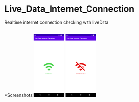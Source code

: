 # Live_Data_Internet_Connection
Realtime internet connection checking with liveData

<br>
*Screenshots

<img alt="emadkeyvani  Live_Data_Internet_Connection" src="/screenshots/Screenshot_1668779541.png" width="20%">

<img alt="emadkeyvani  Live_Data_Internet_Connection" src="/screenshots/Screenshot_1668779548.png" width="20%">
